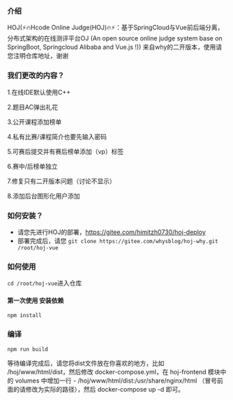 ### 介绍
HOJ(⚡🔥Hcode Online Judge(HOJ)🔥⚡：基于SpringCloud与Vue前后端分离，分布式架构的在线测评平台OJ (An open source online judge system base on SpringBoot, Springcloud Alibaba and Vue.js !)) 来自why的二开版本，使用请您注明仓库地址，谢谢
### 我们更改的内容？

1.在线IDE默认使用C++

2.题目AC弹出礼花

3.公开课程添加榜单

4.私有比赛/课程简介也要先输入密码

5.可赛后提交并有赛后榜单添加（vp）标签

6.赛中/后榜单独立

7.修复只有二开版本问题（讨论不显示）

8.添加后台图形化用户添加
### 如何安装？
- 请您先进行HOJ的部署，https://gitee.com/himitzh0730/hoj-deploy
- 部署完成后，请您 ```git clone https://gitee.com/whysblog/hoj-why.git /root/hoj-vue```

### 如何使用

``` cd /root/hoj-vue ```进入仓库
#### 第一次使用 安装依赖
```
npm install
```

### 编译
```
npm run build
```
等待编译完成后，请您将dist文件放在你喜欢的地方，比如 /hoj/www/html/dist，然后修改 docker-compose.yml，在 hoj-frontend 模块中的 volumes 中增加一行 - /hoj/www/html/dist:/usr/share/nginx/html （冒号前面的请修改为实际的路径），然后 docker-compose up -d 即可。

